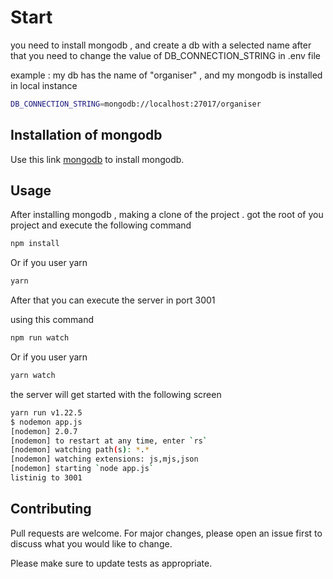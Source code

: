 # Start

you need to install mongodb , and create a db with a selected name
after that you need to change the value of DB_CONNECTION_STRING in .env file

example : my db has the name of "organiser" , and my mongodb is installed in local instance

```bash
DB_CONNECTION_STRING=mongodb://localhost:27017/organiser
```


## Installation of mongodb

Use this link [mongodb](https://www.mongodb.com/) to install mongodb.


## Usage
After installing mongodb , making a clone of the project . got the root of you project and execute the following command 

```bash
npm install
```
Or if you user yarn

```bash
yarn
```

After that you can execute the server in port 3001 

using this command


```bash
npm run watch
```
Or if you user yarn

```bash
yarn watch
```
the server will get started with the following screen 

```bash
yarn run v1.22.5
$ nodemon app.js
[nodemon] 2.0.7
[nodemon] to restart at any time, enter `rs`
[nodemon] watching path(s): *.*
[nodemon] watching extensions: js,mjs,json
[nodemon] starting `node app.js`
listinig to 3001 
```


## Contributing
Pull requests are welcome. For major changes, please open an issue first to discuss what you would like to change.

Please make sure to update tests as appropriate.
